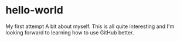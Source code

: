 # hello-world
My first attempt
A bit about myself. This is all quite interesting and I'm looking forward to learning how to use GitHub better.
